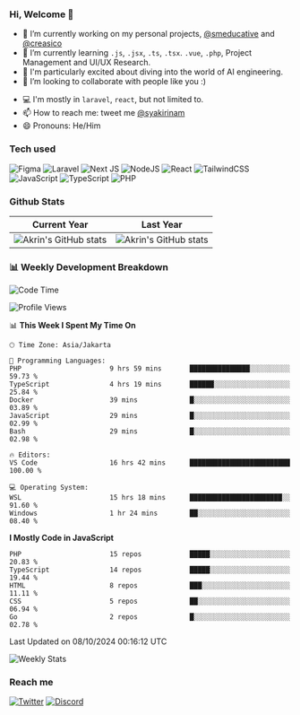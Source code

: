 ### Hi, Welcome 👋

<!--
**akrindev/akrindev** is a ✨ _special_ ✨ repository because its `README.md` (this file) appears on your GitHub profile.

Here are some ideas to get you started:
-->


- 🔭 I’m currently working on my personal projects, [@smeducative](https://github.com/smeducative) and [@creasico](https://github.com/creasico)
- 🌱 I’m currently learning `.js`, `.jsx`, `.ts`, `.tsx`. `.vue`, `.php`, Project Management and UI/UX Research.
- 🤖 I'm particularly excited about diving into the world of AI engineering.
- 👯 I’m looking to collaborate with people like you :)
<!-- - 🤔 I’m looking for help with ... -->
- 💻 I'm mostly in `laravel`, `react`, but not limited to.
- 📫 How to reach me: tweet me [@syakirinam](https://twitter.com/syakirinam)
- 😄 Pronouns: He/Him

### Tech used

![Figma](https://img.shields.io/badge/figma-%23F24E1E.svg?style=for-the-badge&logo=figma&logoColor=white)
![Laravel](https://img.shields.io/badge/laravel-%23FF2D20.svg?style=for-the-badge&logo=laravel&logoColor=white)
![Next JS](https://img.shields.io/badge/Next-black?style=for-the-badge&logo=next.js&logoColor=white)
![NodeJS](https://img.shields.io/badge/node.js-6DA55F?style=for-the-badge&logo=node.js&logoColor=white)
![React](https://img.shields.io/badge/react-%2320232a.svg?style=for-the-badge&logo=react&logoColor=%2361DAFB)
![TailwindCSS](https://img.shields.io/badge/tailwindcss-%2338B2AC.svg?style=for-the-badge&logo=tailwind-css&logoColor=white)
![JavaScript](https://img.shields.io/badge/javascript-%23323330.svg?style=for-the-badge&logo=javascript&logoColor=%23F7DF1E)
![TypeScript](https://img.shields.io/badge/typescript-%23007ACC.svg?style=for-the-badge&logo=typescript&logoColor=white)
![PHP](https://img.shields.io/badge/php-%23777BB4.svg?style=for-the-badge&logo=php&logoColor=white)



### Github Stats
| Current Year | Last Year |
|-----|-----|
|![Akrin's GitHub stats](https://github-readme-stats.vercel.app/api?username=akrindev&show_icons=true&theme=react&count_private=true)|![Akrin's GitHub stats](https://github-readme-stats.vercel.app/api?username=akrindev&show_icons=true&theme=react&count_private=true&include_all_commits=true)|

### 📊 Weekly Development Breakdown

<!--START_SECTION:waka-->
![Code Time](http://img.shields.io/badge/Code%20Time-1%2C657%20hrs%2035%20mins-blue)

![Profile Views](http://img.shields.io/badge/Profile%20Views-0-blue)

📊 **This Week I Spent My Time On** 

```text
🕑︎ Time Zone: Asia/Jakarta

💬 Programming Languages: 
PHP                      9 hrs 59 mins       ███████████████░░░░░░░░░░   59.73 % 
TypeScript               4 hrs 19 mins       ██████░░░░░░░░░░░░░░░░░░░   25.84 % 
Docker                   39 mins             █░░░░░░░░░░░░░░░░░░░░░░░░   03.89 % 
JavaScript               29 mins             █░░░░░░░░░░░░░░░░░░░░░░░░   02.99 % 
Bash                     29 mins             █░░░░░░░░░░░░░░░░░░░░░░░░   02.98 % 

🔥 Editors: 
VS Code                  16 hrs 42 mins      █████████████████████████   100.00 % 

💻 Operating System: 
WSL                      15 hrs 18 mins      ███████████████████████░░   91.60 % 
Windows                  1 hr 24 mins        ██░░░░░░░░░░░░░░░░░░░░░░░   08.40 % 
```

**I Mostly Code in JavaScript** 

```text
PHP                      15 repos            █████░░░░░░░░░░░░░░░░░░░░   20.83 % 
TypeScript               14 repos            █████░░░░░░░░░░░░░░░░░░░░   19.44 % 
HTML                     8 repos             ███░░░░░░░░░░░░░░░░░░░░░░   11.11 % 
CSS                      5 repos             ██░░░░░░░░░░░░░░░░░░░░░░░   06.94 % 
Go                       2 repos             █░░░░░░░░░░░░░░░░░░░░░░░░   02.78 % 
```




 Last Updated on 08/10/2024 00:16:12 UTC
<!--END_SECTION:waka-->

![Weekly Stats](https://github-readme-stats.vercel.app/api/wakatime?username=akrindev&theme=github_dark&layout=compact)


### Reach me
[![Twitter](https://img.shields.io/badge/Twitter-%231DA1F2.svg?style=for-the-badge&logo=Twitter&logoColor=white)](https://twitter.com/syakirinam)
[![Discord](https://img.shields.io/badge/discord-%237289DA.svg?style=for-the-badge&logo=discord&logoColor=white)
](https://discordapp.com/users/561994027054923863)
